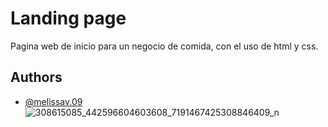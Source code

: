 ﻿# Landing page
Pagina web de inicio para un negocio de comida, con el uso de html y css.

## Authors

- [@melissav.09](https://www.github.com/melissav.09)
![308615085_442596604603608_7191467425308846409_n](https://user-images.githubusercontent.com/110501257/192125752-317c5092-8503-4b2d-bc1a-9ea01c9d90dd.jpg)
